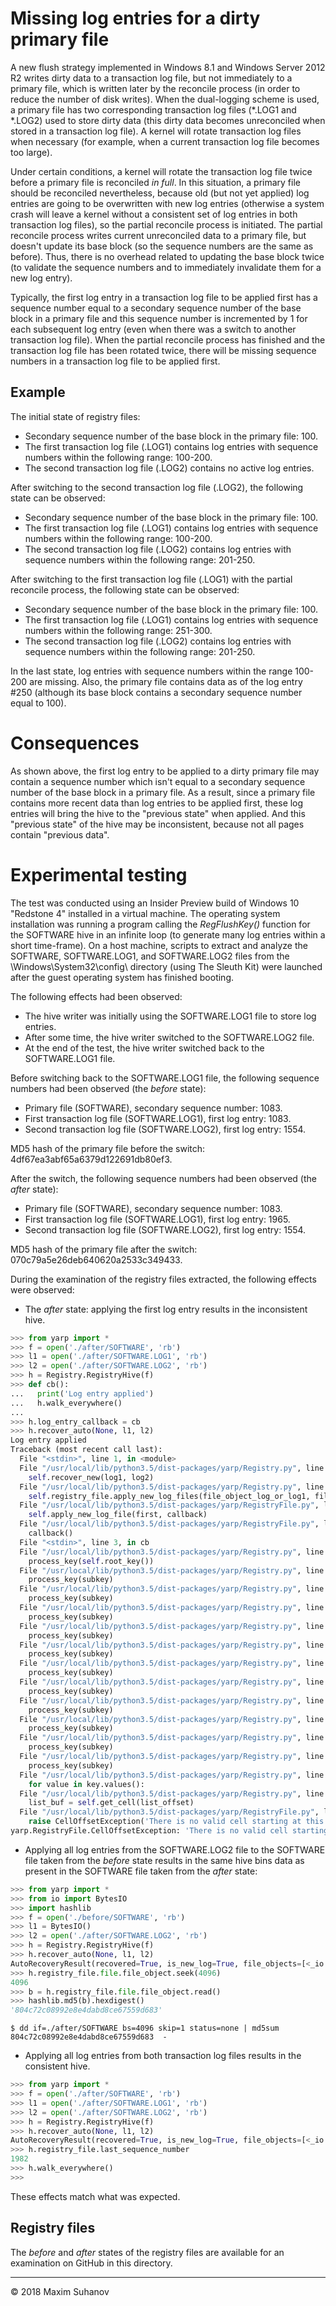 # Missing log entries for a dirty primary file
A new flush strategy implemented in Windows 8.1 and Windows Server 2012 R2 writes dirty data to a transaction log file, but not immediately to a primary file, which is written later by the reconcile process (in order to reduce the number of disk writes). When the dual-logging scheme is used, a primary file has two corresponding transaction log files (*.LOG1 and *.LOG2) used to store dirty data (this dirty data becomes unreconciled when stored in a transaction log file). A kernel will rotate transaction log files when necessary (for example, when a current transaction log file becomes too large).

Under certain conditions, a kernel will rotate the transaction log file twice before a primary file is reconciled *in full*. In this situation, a primary file should be reconciled nevertheless, because old (but not yet applied) log entries are going to be overwritten with new log entries (otherwise a system crash will leave a kernel without a consistent set of log entries in both transaction log files), so the partial reconcile process is initiated. The partial reconcile process writes current unreconciled data to a primary file, but doesn't update its base block (so the sequence numbers are the same as before). Thus, there is no overhead related to updating the base block twice (to validate the sequence numbers and to immediately invalidate them for a new log entry).

Typically, the first log entry in a transaction log file to be applied first has a sequence number equal to a secondary sequence number of the base block in a primary file and this sequence number is incremented by 1 for each subsequent log entry (even when there was a switch to another transaction log file). When the partial reconcile process has finished and the transaction log file has been rotated twice, there will be missing sequence numbers in a transaction log file to be applied first.

## Example
The initial state of registry files:
* Secondary sequence number of the base block in the primary file: 100.
* The first transaction log file (.LOG1) contains log entries with sequence numbers within the following range: 100-200.
* The second transaction log file (.LOG2) contains no active log entries.

After switching to the second transaction log file (.LOG2), the following state can be observed:
* Secondary sequence number of the base block in the primary file: 100.
* The first transaction log file (.LOG1) contains log entries with sequence numbers within the following range: 100-200.
* The second transaction log file (.LOG2) contains log entries with sequence numbers within the following range: 201-250.

After switching to the first transaction log file (.LOG1) with the partial reconcile process, the following state can be observed:
* Secondary sequence number of the base block in the primary file: 100.
* The first transaction log file (.LOG1) contains log entries with sequence numbers within the following range: 251-300.
* The second transaction log file (.LOG2) contains log entries with sequence numbers within the following range: 201-250.

In the last state, log entries with sequence numbers within the range 100-200 are missing. Also, the primary file contains data as of the log entry #250 (although its base block contains a secondary sequence number equal to 100).

# Consequences
As shown above, the first log entry to be applied to a dirty primary file may contain a sequence number which isn't equal to a secondary sequence number of the base block in a primary file.
As a result, since a primary file contains more recent data than log entries to be applied first, these log entries will bring the hive to the "previous state" when applied. And this "previous state" of the hive may be inconsistent, because not all pages contain "previous data".

# Experimental testing
The test was conducted using an Insider Preview build of Windows 10 "Redstone 4" installed in a virtual machine. The operating system installation was running a program calling the *RegFlushKey()* function for the SOFTWARE hive in an infinite loop (to generate many log entries within a short time-frame). On a host machine, scripts to extract and analyze the SOFTWARE, SOFTWARE.LOG1, and SOFTWARE.LOG2 files from the \Windows\System32\config\ directory (using The Sleuth Kit) were launched after the guest operating system has finished booting.

The following effects had been observed:
* The hive writer was initially using the SOFTWARE.LOG1 file to store log entries.
* After some time, the hive writer switched to the SOFTWARE.LOG2 file.
* At the end of the test, the hive writer switched back to the SOFTWARE.LOG1 file.

Before switching back to the SOFTWARE.LOG1 file, the following sequence numbers had been observed (the *before* state):
* Primary file (SOFTWARE), secondary sequence number: 1083.
* First transaction log file (SOFTWARE.LOG1), first log entry: 1083.
* Second transaction log file (SOFTWARE.LOG2), first log entry: 1554.

MD5 hash of the primary file before the switch: 4df67ea3abf65a6379d122691db80ef3.

After the switch, the following sequence numbers had been observed (the *after* state):
* Primary file (SOFTWARE), secondary sequence number: 1083.
* First transaction log file (SOFTWARE.LOG1), first log entry: 1965.
* Second transaction log file (SOFTWARE.LOG2), first log entry: 1554.

MD5 hash of the primary file after the switch: 070c79a5e26deb640620a2533c349433.

During the examination of the registry files extracted, the following effects were observed:
* The *after* state: applying the first log entry results in the inconsistent hive.
```python
>>> from yarp import *
>>> f = open('./after/SOFTWARE', 'rb')
>>> l1 = open('./after/SOFTWARE.LOG1', 'rb')
>>> l2 = open('./after/SOFTWARE.LOG2', 'rb')
>>> h = Registry.RegistryHive(f)
>>> def cb():
...   print('Log entry applied')
...   h.walk_everywhere()
... 
>>> h.log_entry_callback = cb
>>> h.recover_auto(None, l1, l2)
Log entry applied
Traceback (most recent call last):
  File "<stdin>", line 1, in <module>
  File "/usr/local/lib/python3.5/dist-packages/yarp/Registry.py", line 303, in recover_auto
    self.recover_new(log1, log2)
  File "/usr/local/lib/python3.5/dist-packages/yarp/Registry.py", line 243, in recover_new
    self.registry_file.apply_new_log_files(file_object_log_or_log1, file_object_log2, self.log_entry_callback)
  File "/usr/local/lib/python3.5/dist-packages/yarp/RegistryFile.py", line 1204, in apply_new_log_files
    self.apply_new_log_file(first, callback)
  File "/usr/local/lib/python3.5/dist-packages/yarp/RegistryFile.py", line 1161, in apply_new_log_file
    callback()
  File "<stdin>", line 3, in cb
  File "/usr/local/lib/python3.5/dist-packages/yarp/Registry.py", line 378, in walk_everywhere
    process_key(self.root_key())
  File "/usr/local/lib/python3.5/dist-packages/yarp/Registry.py", line 370, in process_key
    process_key(subkey)
  File "/usr/local/lib/python3.5/dist-packages/yarp/Registry.py", line 370, in process_key
    process_key(subkey)
  File "/usr/local/lib/python3.5/dist-packages/yarp/Registry.py", line 370, in process_key
    process_key(subkey)
  File "/usr/local/lib/python3.5/dist-packages/yarp/Registry.py", line 370, in process_key
    process_key(subkey)
  File "/usr/local/lib/python3.5/dist-packages/yarp/Registry.py", line 370, in process_key
    process_key(subkey)
  File "/usr/local/lib/python3.5/dist-packages/yarp/Registry.py", line 370, in process_key
    process_key(subkey)
  File "/usr/local/lib/python3.5/dist-packages/yarp/Registry.py", line 370, in process_key
    process_key(subkey)
  File "/usr/local/lib/python3.5/dist-packages/yarp/Registry.py", line 370, in process_key
    process_key(subkey)
  File "/usr/local/lib/python3.5/dist-packages/yarp/Registry.py", line 370, in process_key
    process_key(subkey)
  File "/usr/local/lib/python3.5/dist-packages/yarp/Registry.py", line 370, in process_key
    process_key(subkey)
  File "/usr/local/lib/python3.5/dist-packages/yarp/Registry.py", line 370, in process_key
    process_key(subkey)
  File "/usr/local/lib/python3.5/dist-packages/yarp/Registry.py", line 366, in process_key
    for value in key.values():
  File "/usr/local/lib/python3.5/dist-packages/yarp/Registry.py", line 695, in values
    list_buf = self.get_cell(list_offset)
  File "/usr/local/lib/python3.5/dist-packages/yarp/RegistryFile.py", line 984, in get_cell
    raise CellOffsetException('There is no valid cell starting at this offset (relative): {}'.format(cell_relative_offset))
yarp.RegistryFile.CellOffsetException: 'There is no valid cell starting at this offset (relative): 66375664'
```
* Applying all log entries from the SOFTWARE.LOG2 file to the SOFTWARE file taken from the *before* state results in the same hive bins data as present in the SOFTWARE file taken from the *after* state:
```python
>>> from yarp import *
>>> from io import BytesIO
>>> import hashlib
>>> f = open('./before/SOFTWARE', 'rb')
>>> l1 = BytesIO()
>>> l2 = open('./after/SOFTWARE.LOG2', 'rb')
>>> h = Registry.RegistryHive(f)
>>> h.recover_auto(None, l1, l2)
AutoRecoveryResult(recovered=True, is_new_log=True, file_objects=[<_io.BufferedReader name='./after/SOFTWARE.LOG2'>])
>>> h.registry_file.file.file_object.seek(4096)
4096
>>> b = h.registry_file.file.file_object.read()
>>> hashlib.md5(b).hexdigest()
'804c72c08992e8e4dabd8ce67559d683'
```

```
$ dd if=./after/SOFTWARE bs=4096 skip=1 status=none | md5sum
804c72c08992e8e4dabd8ce67559d683  -
```

* Applying all log entries from both transaction log files results in the consistent hive.

```python
>>> from yarp import *
>>> f = open('./after/SOFTWARE', 'rb')
>>> l1 = open('./after/SOFTWARE.LOG1', 'rb')
>>> l2 = open('./after/SOFTWARE.LOG2', 'rb')
>>> h = Registry.RegistryHive(f)
>>> h.recover_auto(None, l1, l2)
AutoRecoveryResult(recovered=True, is_new_log=True, file_objects=[<_io.BufferedReader name='./after/SOFTWARE.LOG1'>, <_io.BufferedReader name='./after/SOFTWARE.LOG2'>])
>>> h.registry_file.last_sequence_number
1982
>>> h.walk_everywhere()
>>> 
```

These effects match what was expected.

## Registry files
The *before* and *after* states of the registry files are available for an examination on GitHub in this directory.

___
© 2018 Maxim Suhanov
